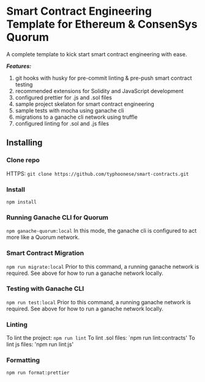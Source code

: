 # Smart Contract Engineering Template for Ethereum & ConsenSys Quorum

A complete template to kick start smart contract engineering with ease.

**_Features:_**

1. git hooks with husky for pre-commit linting & pre-push smart contract testing
2. recommended extensions for Solidity and JavaScript development
3. configured prettier for .js and .sol files
4. sample project skelaton for smart contract engineering
5. sample tests with mocha using ganache cli
6. migrations to a ganache cli network using truffle
7. configured linting for .sol and .js files

## Installing

### Clone repo

HTTPS:
`git clone https://github.com/typhoonese/smart-contracts.git`

### Install

`npm install`

### Running Ganache CLI for Quorum

`npm ganache-quorum:local`
In this mode, the ganache cli is configured to act more like a Quorum network.

### Smart Contract Migration

`npm run migrate:local`
Prior to this command, a running ganache network is required. See above for how to run a ganache network locally.

### Testing with Ganache CLI

`npm run test:local`
Prior to this command, a running ganache network is required. See above for how to run a ganache network locally.

### Linting

To lint the project: `npm run lint`
To lint .sol files: `npm run lint:contracts'
To lint js files: 'npm run lint:js'

### Formatting

`npm run format:prettier`
